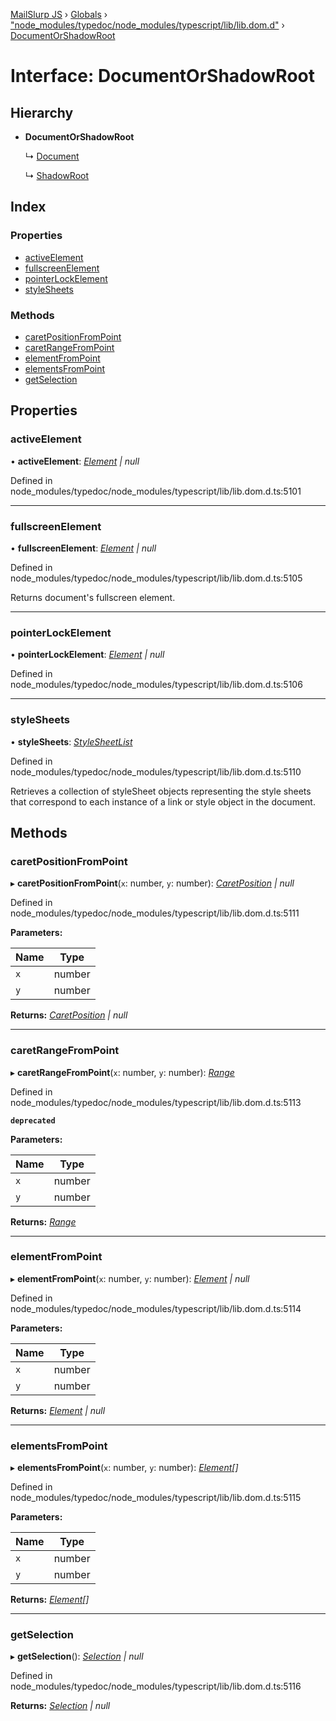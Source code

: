 [MailSlurp JS](../README.md) › [Globals](../globals.md) › ["node_modules/typedoc/node_modules/typescript/lib/lib.dom.d"](../modules/_node_modules_typedoc_node_modules_typescript_lib_lib_dom_d_.md) › [DocumentOrShadowRoot](_node_modules_typedoc_node_modules_typescript_lib_lib_dom_d_.documentorshadowroot.md)

# Interface: DocumentOrShadowRoot

## Hierarchy

* **DocumentOrShadowRoot**

  ↳ [Document](_node_modules_typedoc_node_modules_typescript_lib_lib_dom_d_.document.md)

  ↳ [ShadowRoot](_node_modules_typedoc_node_modules_typescript_lib_lib_dom_d_.shadowroot.md)

## Index

### Properties

* [activeElement](_node_modules_typedoc_node_modules_typescript_lib_lib_dom_d_.documentorshadowroot.md#activeelement)
* [fullscreenElement](_node_modules_typedoc_node_modules_typescript_lib_lib_dom_d_.documentorshadowroot.md#fullscreenelement)
* [pointerLockElement](_node_modules_typedoc_node_modules_typescript_lib_lib_dom_d_.documentorshadowroot.md#pointerlockelement)
* [styleSheets](_node_modules_typedoc_node_modules_typescript_lib_lib_dom_d_.documentorshadowroot.md#stylesheets)

### Methods

* [caretPositionFromPoint](_node_modules_typedoc_node_modules_typescript_lib_lib_dom_d_.documentorshadowroot.md#caretpositionfrompoint)
* [caretRangeFromPoint](_node_modules_typedoc_node_modules_typescript_lib_lib_dom_d_.documentorshadowroot.md#caretrangefrompoint)
* [elementFromPoint](_node_modules_typedoc_node_modules_typescript_lib_lib_dom_d_.documentorshadowroot.md#elementfrompoint)
* [elementsFromPoint](_node_modules_typedoc_node_modules_typescript_lib_lib_dom_d_.documentorshadowroot.md#elementsfrompoint)
* [getSelection](_node_modules_typedoc_node_modules_typescript_lib_lib_dom_d_.documentorshadowroot.md#getselection)

## Properties

###  activeElement

• **activeElement**: *[Element](_node_modules_typedoc_node_modules_typescript_lib_lib_dom_d_.element.md) | null*

Defined in node_modules/typedoc/node_modules/typescript/lib/lib.dom.d.ts:5101

___

###  fullscreenElement

• **fullscreenElement**: *[Element](_node_modules_typedoc_node_modules_typescript_lib_lib_dom_d_.element.md) | null*

Defined in node_modules/typedoc/node_modules/typescript/lib/lib.dom.d.ts:5105

Returns document's fullscreen element.

___

###  pointerLockElement

• **pointerLockElement**: *[Element](_node_modules_typedoc_node_modules_typescript_lib_lib_dom_d_.element.md) | null*

Defined in node_modules/typedoc/node_modules/typescript/lib/lib.dom.d.ts:5106

___

###  styleSheets

• **styleSheets**: *[StyleSheetList](_node_modules_typedoc_node_modules_typescript_lib_lib_dom_d_.stylesheetlist.md)*

Defined in node_modules/typedoc/node_modules/typescript/lib/lib.dom.d.ts:5110

Retrieves a collection of styleSheet objects representing the style sheets that correspond to each instance of a link or style object in the document.

## Methods

###  caretPositionFromPoint

▸ **caretPositionFromPoint**(`x`: number, `y`: number): *[CaretPosition](_node_modules_typedoc_node_modules_typescript_lib_lib_dom_d_.caretposition.md) | null*

Defined in node_modules/typedoc/node_modules/typescript/lib/lib.dom.d.ts:5111

**Parameters:**

Name | Type |
------ | ------ |
`x` | number |
`y` | number |

**Returns:** *[CaretPosition](_node_modules_typedoc_node_modules_typescript_lib_lib_dom_d_.caretposition.md) | null*

___

###  caretRangeFromPoint

▸ **caretRangeFromPoint**(`x`: number, `y`: number): *[Range](_node_modules_typedoc_node_modules_typescript_lib_lib_dom_d_.range.md)*

Defined in node_modules/typedoc/node_modules/typescript/lib/lib.dom.d.ts:5113

**`deprecated`** 

**Parameters:**

Name | Type |
------ | ------ |
`x` | number |
`y` | number |

**Returns:** *[Range](_node_modules_typedoc_node_modules_typescript_lib_lib_dom_d_.range.md)*

___

###  elementFromPoint

▸ **elementFromPoint**(`x`: number, `y`: number): *[Element](_node_modules_typedoc_node_modules_typescript_lib_lib_dom_d_.element.md) | null*

Defined in node_modules/typedoc/node_modules/typescript/lib/lib.dom.d.ts:5114

**Parameters:**

Name | Type |
------ | ------ |
`x` | number |
`y` | number |

**Returns:** *[Element](_node_modules_typedoc_node_modules_typescript_lib_lib_dom_d_.element.md) | null*

___

###  elementsFromPoint

▸ **elementsFromPoint**(`x`: number, `y`: number): *[Element](_node_modules_typedoc_node_modules_typescript_lib_lib_dom_d_.element.md)[]*

Defined in node_modules/typedoc/node_modules/typescript/lib/lib.dom.d.ts:5115

**Parameters:**

Name | Type |
------ | ------ |
`x` | number |
`y` | number |

**Returns:** *[Element](_node_modules_typedoc_node_modules_typescript_lib_lib_dom_d_.element.md)[]*

___

###  getSelection

▸ **getSelection**(): *[Selection](_node_modules_typedoc_node_modules_typescript_lib_lib_dom_d_.selection.md) | null*

Defined in node_modules/typedoc/node_modules/typescript/lib/lib.dom.d.ts:5116

**Returns:** *[Selection](_node_modules_typedoc_node_modules_typescript_lib_lib_dom_d_.selection.md) | null*
